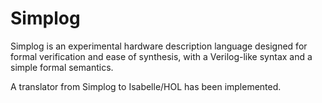 # Simplog
Simplog is an experimental hardware description language designed for formal verification and ease of synthesis, with a Verilog-like syntax and a simple formal semantics.

A translator from Simplog to Isabelle/HOL has been implemented.
